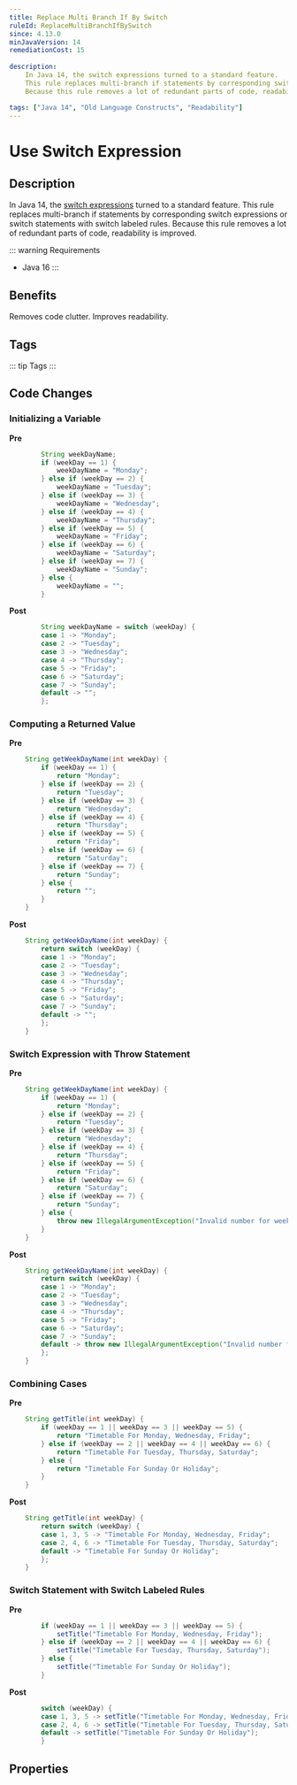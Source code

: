 ```yaml
---
title: Replace Multi Branch If By Switch
ruleId: ReplaceMultiBranchIfBySwitch
since: 4.13.0
minJavaVersion: 14
remediationCost: 15
    
description:
    In Java 14, the switch expressions turned to a standard feature. 
    This rule replaces multi-branch if statements by corresponding switch expressions or switch statements with switch labeled rules. 
    Because this rule removes a lot of redundant parts of code, readability is improved.

tags: ["Java 14", "Old Language Constructs", "Readability"]
---
```


# Use Switch Expression

## Description

In Java 14, the [switch expressions](https://openjdk.java.net/jeps/361) turned to a standard feature. 
This rule replaces multi-branch if statements by corresponding switch expressions or switch statements with switch labeled rules. 
Because this rule removes a lot of redundant parts of code, readability is improved.


::: warning Requirements
* Java 16
:::

## Benefits

Removes code clutter. Improves readability.

## Tags

::: tip Tags
<TagLinks />
:::

## Code Changes

### Initializing a Variable

__Pre__
```java
		String weekDayName;
		if (weekDay == 1) {
			weekDayName = "Monday";
		} else if (weekDay == 2) {
			weekDayName = "Tuesday";
		} else if (weekDay == 3) {
			weekDayName = "Wednesday";
		} else if (weekDay == 4) {
			weekDayName = "Thursday";
		} else if (weekDay == 5) {
			weekDayName = "Friday";
		} else if (weekDay == 6) {
			weekDayName = "Saturday";
		} else if (weekDay == 7) {
    		weekDayName = "Sunday";
		} else {
			weekDayName = "";
		}
```

__Post__
```java
		String weekDayName = switch (weekDay) {
		case 1 -> "Monday";
		case 2 -> "Tuesday";
		case 3 -> "Wednesday";
		case 4 -> "Thursday";
		case 5 -> "Friday";
		case 6 -> "Saturday";
		case 7 -> "Sunday";
		default -> "";
		};
```

### Computing a Returned Value

__Pre__
```java
	String getWeekDayName(int weekDay) {
		if (weekDay == 1) {
			return "Monday";
		} else if (weekDay == 2) {
			return "Tuesday";
		} else if (weekDay == 3) {
			return "Wednesday";
		} else if (weekDay == 4) {
			return "Thursday";
		} else if (weekDay == 5) {
			return "Friday";
		} else if (weekDay == 6) {
			return "Saturday";
		} else if (weekDay == 7) {
			return "Sunday";
		} else {
			return "";
		}			
	}
```

__Post__
```java
	String getWeekDayName(int weekDay) {
		return switch (weekDay) {
		case 1 -> "Monday";
		case 2 -> "Tuesday";
		case 3 -> "Wednesday";
		case 4 -> "Thursday";
		case 5 -> "Friday";
		case 6 -> "Saturday";
		case 7 -> "Sunday";
		default -> "";
		};			
	}
```

### Switch Expression with Throw Statement


__Pre__
```java
	String getWeekDayName(int weekDay) {
		if (weekDay == 1) {
			return "Monday";
		} else if (weekDay == 2) {
			return "Tuesday";
		} else if (weekDay == 3) {
			return "Wednesday";
		} else if (weekDay == 4) {
			return "Thursday";
		} else if (weekDay == 5) {
			return "Friday";
		} else if (weekDay == 6) {
			return "Saturday";
		} else if (weekDay == 7) {
			return "Sunday";
		} else {
			throw new IllegalArgumentException("Invalid number for weekday");
		}			
	}
```

__Post__
```java
	String getWeekDayName(int weekDay) {
		return switch (weekDay) {
		case 1 -> "Monday";
		case 2 -> "Tuesday";
		case 3 -> "Wednesday";
		case 4 -> "Thursday";
		case 5 -> "Friday";
		case 6 -> "Saturday";
		case 7 -> "Sunday";
		default -> throw new IllegalArgumentException("Invalid number for weekday");
		};			
	}
```

### Combining Cases

__Pre__
```java
	String getTitle(int weekDay) {
		if (weekDay == 1 || weekDay == 3 || weekDay == 5) {
			return "Timetable For Monday, Wednesday, Friday";
		} else if (weekDay == 2 || weekDay == 4 || weekDay == 6) {
			return "Timetable For Tuesday, Thursday, Saturday";
		} else {
			return "Timetable For Sunday Or Holiday";
		}
	}
```

__Post__
```java
	String getTitle(int weekDay) {
		return switch (weekDay) {
		case 1, 3, 5 -> "Timetable For Monday, Wednesday, Friday";
		case 2, 4, 6 -> "Timetable For Tuesday, Thursday, Saturday";
		default -> "Timetable For Sunday Or Holiday";
		};
	}
```


### Switch Statement with Switch Labeled Rules

__Pre__
```java
		if (weekDay == 1 || weekDay == 3 || weekDay == 5) {
			setTitle("Timetable For Monday, Wednesday, Friday");
		} else if (weekDay == 2 || weekDay == 4 || weekDay == 6) {
			setTitle("Timetable For Tuesday, Thursday, Saturday");
		} else {
			setTitle("Timetable For Sunday Or Holiday");
		}
```

__Post__
```java
		switch (weekDay) {
		case 1, 3, 5 -> setTitle("Timetable For Monday, Wednesday, Friday");
		case 2, 4, 6 -> setTitle("Timetable For Tuesday, Thursday, Saturday");
		default -> setTitle("Timetable For Sunday Or Holiday");
		}
```

<VersionNotice />

## Properties

<RuleProperties />
